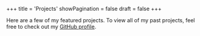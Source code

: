+++
title = 'Projects'
showPagination = false
draft = false
+++

 Here are a few of my featured projects. To view all of my past projects,
 feel free to check out my [GitHub profile](https://github.com/joshuaseligman18).
